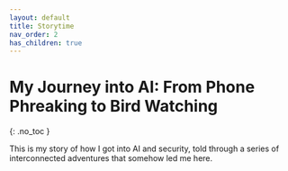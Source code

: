 ```yaml
---
layout: default
title: Storytime
nav_order: 2
has_children: true
---
```


# My Journey into AI: From Phone Phreaking to Bird Watching
{: .no_toc }

This is my story of how I got into AI and security, told through a series of interconnected adventures that somehow led me here.

